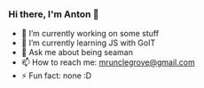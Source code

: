 ### Hi there, I'm Anton 👋


- 🔭 I’m currently working on some stuff
- 🌱 I’m currently learning JS with GoIT
- 💬 Ask me about being seaman
- 📫 How to reach me: mrunclegrove@gmail.com
- ⚡ Fun fact: none :D


